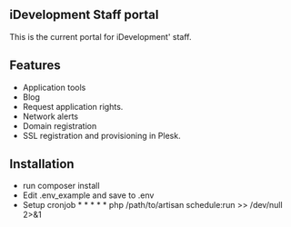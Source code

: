 ## iDevelopment Staff portal

This is the current portal for iDevelopment' staff.

## Features

- Application tools
- Blog
- Request application rights.
- Network alerts
- Domain registration
- SSL registration and provisioning in Plesk.


## Installation

- run composer install
- Edit .env_example and save to .env
- Setup cronjob * * * * * php /path/to/artisan schedule:run >> /dev/null 2>&1
